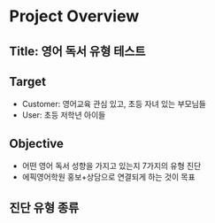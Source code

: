 # Project Overview

## Title: 영어 독서 유형 테스트

## Target
- Customer: 영어교육 관심 있고, 초등 자녀 있는 부모님들
- User: 초등 저학년 아이들

## Objective
- 어떤 영어 독서 성향을 가지고 있는지 7가지의 유형 진단
- 에픽영어학원 홍보+상담으로 연결되게 하는 것이 목표

## 진단 유형 종류
